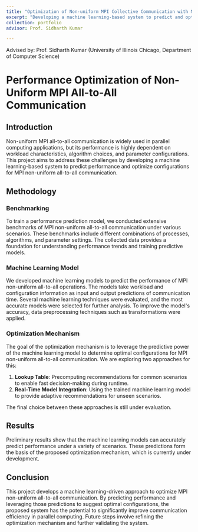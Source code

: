 ```yaml
---
title: "Optimization of Non-uniform MPI Collective Communication with Machine Learning"
excerpt: "Developing a machine learning-based system to predict and optimize the performance of MPI non-uniform all-to-all communication under various configurations and workloads.  <br/> "
collection: portfolio
advisor: Prof. Sidharth Kumar

---
```


Advised by: Prof. Sidharth Kumar (University of Illinois Chicago, Department of Computer Science)

# Performance Optimization of Non-Uniform MPI All-to-All Communication

## Introduction
Non-uniform MPI all-to-all communication is widely used in parallel computing applications, but its performance is highly dependent on workload characteristics, algorithm choices, and parameter configurations. This project aims to address these challenges by developing a machine learning-based system to predict performance and optimize configurations for MPI non-uniform all-to-all communication.

## Methodology

### Benchmarking
To train a performance prediction model, we conducted extensive benchmarks of MPI non-uniform all-to-all communication under various scenarios. These benchmarks include different combinations of processes, algorithms, and parameter settings. The collected data provides a foundation for understanding performance trends and training predictive models.

### Machine Learning Model
We developed machine learning models to predict the performance of MPI non-uniform all-to-all operations. The models take workload and configuration information as input and output predictions of communication time. Several machine learning techniques were evaluated, and the most accurate models were selected for further analysis. To improve the model's accuracy, data preprocessing techniques such as transformations were applied.

### Optimization Mechanism
The goal of the optimization mechanism is to leverage the predictive power of the machine learning model to determine optimal configurations for MPI non-uniform all-to-all communication. We are exploring two approaches for this:
1. **Lookup Table**: Precomputing recommendations for common scenarios to enable fast decision-making during runtime.
2. **Real-Time Model Integration**: Using the trained machine learning model to provide adaptive recommendations for unseen scenarios.

The final choice between these approaches is still under evaluation.

## Results
Preliminary results show that the machine learning models can accurately predict performance under a variety of scenarios. These predictions form the basis of the proposed optimization mechanism, which is currently under development.

## Conclusion
This project develops a machine learning-driven approach to optimize MPI non-uniform all-to-all communication. By predicting performance and leveraging those predictions to suggest optimal configurations, the proposed system has the potential to significantly improve communication efficiency in parallel computing. Future steps involve refining the optimization mechanism and further validating the system.

<!--**[Placeholder for Figures: Benchmarking Setup, Model Performance]**-->
